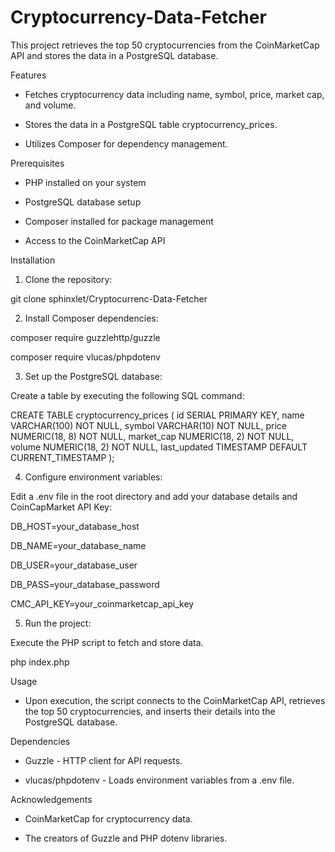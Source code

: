# Cryptocurrency-Data-Fetcher

This project retrieves the top 50 cryptocurrencies from the CoinMarketCap API and stores the data in a PostgreSQL database.

Features

- Fetches cryptocurrency data including name, symbol, price, market cap, and volume.

- Stores the data in a PostgreSQL table cryptocurrency_prices.

- Utilizes Composer for dependency management.

Prerequisites

- PHP installed on your system

- PostgreSQL database setup

- Composer installed for package management

- Access to the CoinMarketCap API

Installation

1. Clone the repository:

git clone sphinxlet/Cryptocurrenc-Data-Fetcher

2. Install Composer dependencies:

composer require guzzlehttp/guzzle

composer require vlucas/phpdotenv

3. Set up the PostgreSQL database:

Create a table by executing the following SQL command:

CREATE TABLE cryptocurrency_prices (
    id SERIAL PRIMARY KEY,
    name VARCHAR(100) NOT NULL,
    symbol VARCHAR(10) NOT NULL,
    price NUMERIC(18, 8) NOT NULL,
    market_cap NUMERIC(18, 2) NOT NULL,
    volume NUMERIC(18, 2) NOT NULL,
    last_updated TIMESTAMP DEFAULT CURRENT_TIMESTAMP
);

4. Configure environment variables:

Edit a .env file in the root directory and add your database details and CoinCapMarket API Key:

DB_HOST=your_database_host

DB_NAME=your_database_name

DB_USER=your_database_user

DB_PASS=your_database_password

CMC_API_KEY=your_coinmarketcap_api_key

5. Run the project:

Execute the PHP script to fetch and store data.

php index.php

Usage

- Upon execution, the script connects to the CoinMarketCap API, retrieves the top 50 cryptocurrencies, and inserts their details into the PostgreSQL database.

Dependencies

- Guzzle - HTTP client for API requests.

- vlucas/phpdotenv - Loads environment variables from a .env file.

Acknowledgements

- CoinMarketCap for cryptocurrency data.

- The creators of Guzzle and PHP dotenv libraries.
